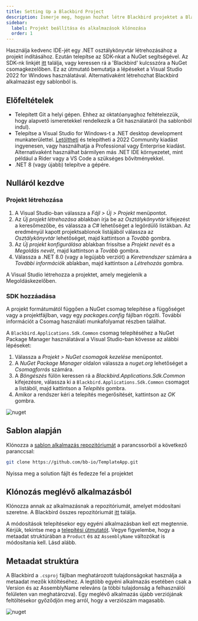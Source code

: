 ```yaml
---
title: Setting Up a Blackbird Project
description: Ismerje meg, hogyan hozhat létre Blackbird projektet a Blackbird SDK használatával.
sidebar:
  label: Projekt beállítása és alkalmazások klónozása
  order: 1
---
```


Használja kedvenc IDE-jét egy .NET osztálykönyvtár létrehozásához a projekt indításához. Ezután telepítse az SDK-nkat a NuGet segítségével. Az SDK-nk linkjét [itt](https://www.nuget.org/packages/Blackbird.Applications.Sdk.Common) találja, vagy keressen rá a 'Blackbird' kulcsszóra a NuGet csomagkezelőben. Ez az útmutató bemutatja a lépéseket a Visual Studio 2022 for Windows használatával. Alternatívaként létrehozhat Blackbird alkalmazást egy sablonból is.

## Előfeltételek

- Telepített Git a helyi gépen. Ehhez az oktatóanyaghoz feltételezzük, hogy alapvető ismeretekkel rendelkezik a Git használatáról (ha sablonból indul).
- Telepítse a Visual Studio for Windows-t a .NET desktop development munkaterülettel. [Letöltheti](https://visualstudio.microsoft.com/) és telepítheti a 2022 Community kiadást ingyenesen, vagy használhatja a Professional vagy Enterprise kiadást. Alternatívaként használhat bármilyen más .NET IDE környezetet, mint például a Rider vagy a VS Code a szükséges bővítményekkel.
- .NET 8 (vagy újabb) telepítve a gépére.

## Nulláról kezdve

### Projekt létrehozása

1. A Visual Studio-ban válassza a _Fájl > Új > Projekt_ menüpontot.
2. Az _Új projekt létrehozása_ ablakban írja be az _Osztálykönyvtár_ kifejezést a keresőmezőbe, és válassza a _C#_ lehetőséget a legördülő listákban. Az eredményül kapott projektsablonok listájából válassza az _Osztálykönyvtár_ lehetőséget, majd kattintson a _Tovább_ gombra.
3. Az _Új projekt konfigurálása_ ablakban frissítse a _Projekt nevét_ és a _Megoldás nevét_, majd kattintson a _Tovább_ gombra.
4. Válassza a .NET 8.0 (vagy a legújabb verziót) a _Keretrendszer_ számára a _További információk_ ablakban, majd kattintson a _Létrehozás_ gombra.

A Visual Studio létrehozza a projektet, amely megjelenik a Megoldáskezelőben.

### SDK hozzáadása

A projekt formátumától függően a NuGet csomag telepítése a függőséget vagy a projektfájlban, vagy egy _packages.config_ fájlban rögzíti. További információt a Csomag használati munkafolyamat részben találhat.

A `Blackbird.Applications.Sdk.Common` csomag telepítéséhez a NuGet Package Manager használatával a Visual Studio-ban kövesse az alábbi lépéseket:

1. Válassza a _Projekt > NuGet csomagok kezelése_ menüpontot.
2. A _NuGet Package Manager_ oldalon válassza a _nuget.org_ lehetőséget a _Csomagforrás_ számára.
3. A _Böngészés_ fülön keressen rá a _Blackbird.Applications.Sdk.Common_ kifejezésre, válassza ki a `Blackbird.Applications.Sdk.Common` csomagot a listából, majd kattintson a _Telepítés_ gombra.
4. Amikor a rendszer kéri a telepítés megerősítését, kattintson az _OK_ gombra.

![nuget](~/assets/docs/nuget.png)

## Sablon alapján

Klónozza a [sablon alkalmazás repozitóriumát](https://github.com/bb-io/TemplateApp) a parancssorból a következő paranccsal:

```bash
git clone https://github.com/bb-io/TemplateApp.git
```

Nyissa meg a solution fájlt és fedezze fel a projektet

## Klónozás meglévő alkalmazásból

Klónozza annak az alkalmazásnak a repozitóriumát, amelyet módosítani szeretne. A Blackbird összes repozitóriumát [itt](https://github.com/orgs/bb-io/repositories) találja.

A módosítások telepítésekor egy egyéni alkalmazásban kell ezt megtennie. Kérjük, tekintse meg a [telepítési útmutatót](/blackbird-docs/sdk/deploying). Vegye figyelembe, hogy a metaadat struktúrában a `Product` és az `AssemblyName` változókat is módosítania kell. Lásd alább.

## Metaadat struktúra

A Blackbird a `.csproj` fájlban meghatározott tulajdonságokat használja a metaadat mezők kitöltéséhez. A legtöbb egyéni alkalmazás esetében csak a Version és az AssemblyName releváns (a többi tulajdonság a felhasználói felületen van meghatározva). Egy meglévő alkalmazás újabb verziójának feltöltésekor győződjön meg arról, hogy a verziószám magasabb.

![nuget](~/assets/docs/csproj.png)